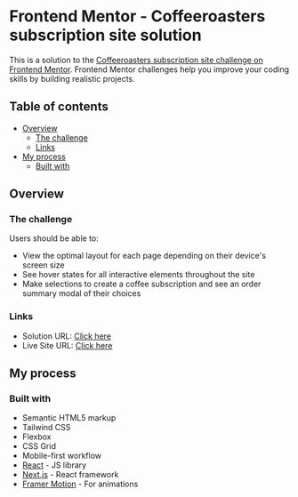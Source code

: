 # Frontend Mentor - Coffeeroasters subscription site solution

This is a solution to the [Coffeeroasters subscription site challenge on Frontend Mentor](https://www.frontendmentor.io/challenges/coffeeroasters-subscription-site-5Fc26HVY6). Frontend Mentor challenges help you improve your coding skills by building realistic projects. 

## Table of contents

- [Overview](#overview)
  - [The challenge](#the-challenge)
  - [Links](#links)
- [My process](#my-process)
  - [Built with](#built-with)

## Overview

### The challenge

Users should be able to:

- View the optimal layout for each page depending on their device's screen size
- See hover states for all interactive elements throughout the site
- Make selections to create a coffee subscription and see an order summary modal of their choices

### Links

- Solution URL: [Click here](https://www.frontendmentor.io/solutions/coffeeroasters-subscription-site-uEbaNSreQ_)
- Live Site URL: [Click here](https://coffeeroasters-subscription-site-stephjoseph.vercel.app)

## My process

### Built with

- Semantic HTML5 markup
- Tailwind CSS
- Flexbox
- CSS Grid
- Mobile-first workflow
- [React](https://reactjs.org/) - JS library
- [Next.js](https://nextjs.org/) - React framework
- [Framer Motion](https://coffeeroasters-subscription-site-stephjoseph.vercel.app) - For animations

